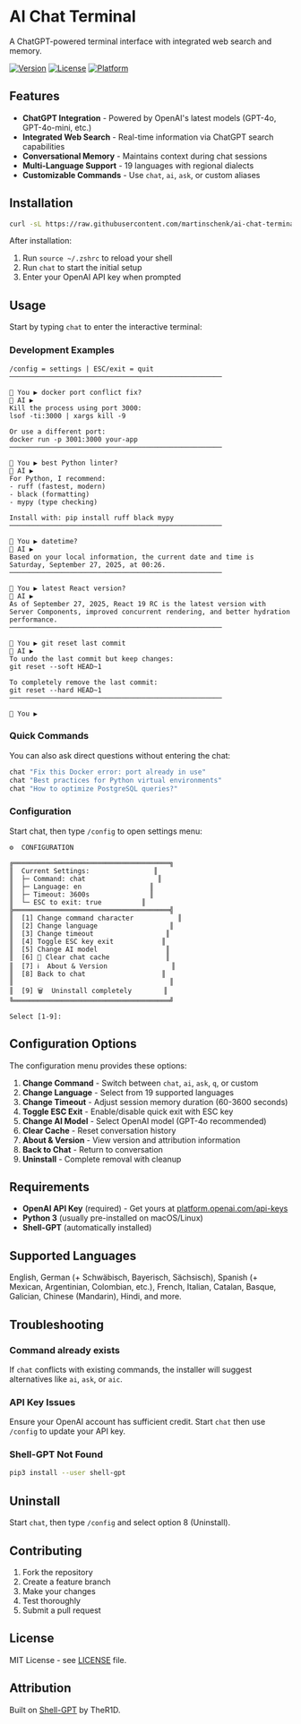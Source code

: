 # AI Chat Terminal

A ChatGPT-powered terminal interface with integrated web search and memory.

[![Version](https://img.shields.io/badge/version-5.2.0-blue.svg)](https://github.com/martinschenk/ai-chat-terminal)
[![License](https://img.shields.io/badge/license-MIT-green.svg)](LICENSE)
[![Platform](https://img.shields.io/badge/platform-macOS%20|%20Linux-lightgrey.svg)](https://github.com/martinschenk/ai-chat-terminal)


## Features

- **ChatGPT Integration** - Powered by OpenAI's latest models (GPT-4o, GPT-4o-mini, etc.)
- **Integrated Web Search** - Real-time information via ChatGPT search capabilities
- **Conversational Memory** - Maintains context during chat sessions
- **Multi-Language Support** - 19 languages with regional dialects
- **Customizable Commands** - Use `chat`, `ai`, `ask`, or custom aliases

## Installation

```bash
curl -sL https://raw.githubusercontent.com/martinschenk/ai-chat-terminal/main/install.sh | bash
```

After installation:
1. Run `source ~/.zshrc` to reload your shell
2. Run `chat` to start the initial setup
3. Enter your OpenAI API key when prompted

## Usage

Start by typing `chat` to enter the interactive terminal:

### Development Examples
```
/config = settings | ESC/exit = quit
─────────────────────────────────────────────────────

👤 You ▶ docker port conflict fix?
🤖 AI ▶
Kill the process using port 3000:
lsof -ti:3000 | xargs kill -9

Or use a different port:
docker run -p 3001:3000 your-app
─────────────────────────────────────────────────────

👤 You ▶ best Python linter?
🤖 AI ▶
For Python, I recommend:
- ruff (fastest, modern)
- black (formatting)
- mypy (type checking)

Install with: pip install ruff black mypy
─────────────────────────────────────────────────────

👤 You ▶ datetime?
🤖 AI ▶
Based on your local information, the current date and time is Saturday, September 27, 2025, at 00:26.
─────────────────────────────────────────────────────

👤 You ▶ latest React version?
🤖 AI ▶
As of September 27, 2025, React 19 RC is the latest version with Server Components, improved concurrent rendering, and better hydration performance.
─────────────────────────────────────────────────────

👤 You ▶ git reset last commit
🤖 AI ▶
To undo the last commit but keep changes:
git reset --soft HEAD~1

To completely remove the last commit:
git reset --hard HEAD~1
─────────────────────────────────────────────────────

👤 You ▶
```

### Quick Commands
You can also ask direct questions without entering the chat:
```bash
chat "Fix this Docker error: port already in use"
chat "Best practices for Python virtual environments"
chat "How to optimize PostgreSQL queries?"
```

### Configuration
Start chat, then type `/config` to open settings menu:

```
⚙️  CONFIGURATION

╔═══════════════════════════════════════╗
║  Current Settings:                ║
║  ├─ Command: chat                  ║
║  ├─ Language: en                 ║
║  ├─ Timeout: 3600s               ║
║  └─ ESC to exit: true          ║
╠═══════════════════════════════════════╣
║  [1] Change command character           ║
║  [2] Change language                  ║
║  [3] Change timeout                  ║
║  [4] Toggle ESC key exit            ║
║  [5] Change AI model                 ║
║  [6] 🧹 Clear chat cache              ║
║  [7] ℹ️  About & Version                ║
║  [8] Back to chat                   ║
║                                       ║
║  [9] 🗑️  Uninstall completely        ║
╚═══════════════════════════════════════╝

Select [1-9]:
```

## Configuration Options

The configuration menu provides these options:

1. **Change Command** - Switch between `chat`, `ai`, `ask`, `q`, or custom
2. **Change Language** - Select from 19 supported languages
3. **Change Timeout** - Adjust session memory duration (60-3600 seconds)
4. **Toggle ESC Exit** - Enable/disable quick exit with ESC key
5. **Change AI Model** - Select OpenAI model (GPT-4o recommended)
6. **Clear Cache** - Reset conversation history
7. **About & Version** - View version and attribution information
8. **Back to Chat** - Return to conversation
9. **Uninstall** - Complete removal with cleanup

## Requirements

- **OpenAI API Key** (required) - Get yours at [platform.openai.com/api-keys](https://platform.openai.com/api-keys)
- **Python 3** (usually pre-installed on macOS/Linux)
- **Shell-GPT** (automatically installed)

## Supported Languages

English, German (+ Schwäbisch, Bayerisch, Sächsisch), Spanish (+ Mexican, Argentinian, Colombian, etc.), French, Italian, Catalan, Basque, Galician, Chinese (Mandarin), Hindi, and more.

## Troubleshooting

### Command already exists
If `chat` conflicts with existing commands, the installer will suggest alternatives like `ai`, `ask`, or `aic`.

### API Key Issues
Ensure your OpenAI account has sufficient credit. Start `chat` then use `/config` to update your API key.

### Shell-GPT Not Found
```bash
pip3 install --user shell-gpt
```

## Uninstall

Start `chat`, then type `/config` and select option 8 (Uninstall).

## Contributing

1. Fork the repository
2. Create a feature branch
3. Make your changes
4. Test thoroughly
5. Submit a pull request

## License

MIT License - see [LICENSE](LICENSE) file.

## Attribution

Built on [Shell-GPT](https://github.com/TheR1D/shell_gpt) by TheR1D.